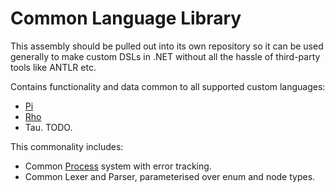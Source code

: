 ﻿# Common Language Library

This assembly should be pulled out into its own repository so it can be used generally to make custom DSLs in .NET without all the hassle of third-party tools like ANTLR etc.

Contains functionality and data common to all supported custom languages:

* [Pi](../PiLang/Readme.md)
* [Rho](../RhoLang/Readme.md)
* Tau. TODO.

This commonality includes:

* Common [Process](Process.cs) system with error tracking.
* Common Lexer and Parser, parameterised over enum and node types.

